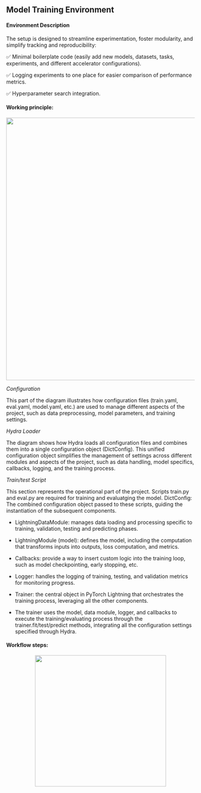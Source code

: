 ## Model Training Environment

#### Environment Description
The setup is designed to streamline experimentation, foster modularity, and simplify tracking and reproducibility:

✅ Minimal boilerplate code (easily add new models, datasets, tasks, experiments, and different accelerator configurations).

✅ Logging experiments to one place for easier comparison of performance metrics.

✅ Hyperparameter search integration.

#### Working principle:

<p align="center">
  <img src="res/principle_diagram.svg" width="700"/>
</p>

*Configuration*

This part of the diagram illustrates how configuration files (train.yaml, eval.yaml, model.yaml, etc.) are used to manage different aspects of the project, such as data preprocessing, model parameters, and training settings.

*Hydra Loader*

The diagram shows how Hydra loads all configuration files and combines them into a single configuration object (DictConfig). This unified configuration object simplifies the management of settings across different modules and aspects of the project, such as data handling, model specifics, callbacks, logging, and the training process.

*Train/test Script*

 This section represents the operational part of the project. Scripts train.py and eval.py are required for training and evaluatging the model. DictConfig: The combined configuration object passed to these scripts, guiding the instantiation of the subsequent components.

  * LightningDataModule: manages data loading and processing specific to training, validation, testing and predicting phases.

  * LightningModule (model): defines the model, including the computation that transforms inputs into outputs, loss computation, and metrics.

  *	Callbacks: provide a way to insert custom logic into the training loop, such as model checkpointing, early stopping, etc.

  * Logger: handles the logging of training, testing, and validation metrics for monitoring progress.

  *	Trainer: the central object in PyTorch Lightning that orchestrates the training process, leveraging all the other components.

  *	The trainer uses the model, data module, logger, and callbacks to execute the training/evaluating process through the trainer.fit/test/predict methods, integrating all the configuration settings specified through Hydra.

#### Workflow steps:
<p align="center">
  <img src="res/workflow_diagram.svg" width="350"/>
</p>